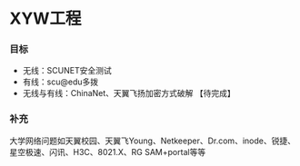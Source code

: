 # XYW工程

### 目标

- 无线：SCUNET安全测试  
- 有线：scu@edu多拨  
- 无线与有线：ChinaNet、天翼飞扬加密方式破解  【待完成】

### 补充

大学网络问题如天翼校园、天翼飞Young、Netkeeper、Dr.com、inode、锐捷、星空极速、闪讯、H3C、8021.X、RG SAM+portal等等